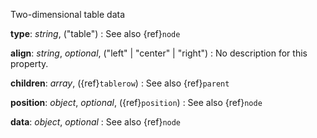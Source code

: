 Two-dimensional table data

__type__: _string_, ("table")
: See also {ref}`node`

__align__: _string_, _optional_, ("left" | "center" | "right")
: No description for this property.

__children__: _array_, ({ref}`tablerow`)
: See also {ref}`parent`

__position__: _object_, _optional_, ({ref}`position`)
: See also {ref}`node`

__data__: _object_, _optional_
: See also {ref}`node`

